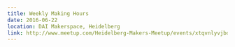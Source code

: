 ```yaml
---
title: Weekly Making Hours
date: 2016-06-22
location: DAI Makerspace, Heidelberg
link: http://www.meetup.com/Heidelberg-Makers-Meetup/events/xtqvnlyvjbdc/
---
```

